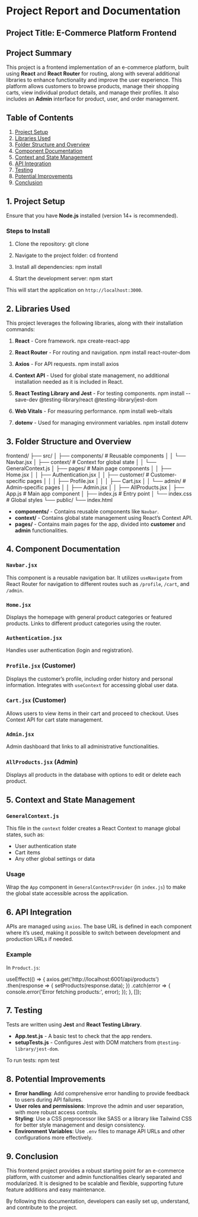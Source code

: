 # Project Report and Documentation

## Project Title: **E-Commerce Platform Frontend**

## Project Summary

This project is a frontend implementation of an e-commerce platform, built using **React** and **React Router** for routing, along with several additional libraries to enhance functionality and improve the user experience. This platform allows customers to browse products, manage their shopping carts, view individual product details, and manage their profiles. It also includes an **Admin** interface for product, user, and order management.

## Table of Contents

1. [Project Setup](#project-setup)
2. [Libraries Used](#libraries-used)
3. [Folder Structure and Overview](#folder-structure-and-overview)
4. [Component Documentation](#component-documentation)
5. [Context and State Management](#context-and-state-management)
6. [API Integration](#api-integration)
7. [Testing](#testing)
8. [Potential Improvements](#potential-improvements)
9. [Conclusion](#conclusion)


## 1. Project Setup

Ensure that you have **Node.js** installed (version 14+ is recommended).

### Steps to Install

1. Clone the repository:
   git clone <your-repo-url>
   

2. Navigate to the project folder:
   cd frontend
   

3. Install all dependencies:
   npm install
  

4. Start the development server:
   npm start
 

This will start the application on `http://localhost:3000`.


## 2. Libraries Used

This project leverages the following libraries, along with their installation commands:

1. **React** - Core framework.
  npx create-react-app <project-name>


2. **React Router** - For routing and navigation.
  npm install react-router-dom


3. **Axios** - For API requests.
   npm install axios


4. **Context API** - Used for global state management, no additional installation needed as it is included in React.

5. **React Testing Library and Jest** - For testing components.
  npm install --save-dev @testing-library/react @testing-library/jest-dom
   

6. **Web Vitals** - For measuring performance.
   npm install web-vitals
   

7. **dotenv** - Used for managing environment variables.
   npm install dotenv
   


## 3. Folder Structure and Overview
frontend/
├── src/
│   ├── components/       # Reusable components
│   │   └── Navbar.jsx
│   ├── context/          # Context for global state
│   │   └── GeneralContext.js
│   ├── pages/            # Main page components
│   │   ├── Home.jsx
│   │   ├── Authentication.jsx
│   │   ├── customer/     # Customer-specific pages
│   │   │   ├── Profile.jsx
│   │   │   ├── Cart.jsx
│   │   └── admin/        # Admin-specific pages
│   │       ├── Admin.jsx
│   │       ├── AllProducts.jsx
│   ├── App.js            # Main app component
│   ├── index.js          # Entry point
│   └── index.css         # Global styles
└── public/
    └── index.html


- **components/** - Contains reusable components like `Navbar`.
- **context/** - Contains global state management using React’s Context API.
- **pages/** - Contains main pages for the app, divided into **customer** and **admin** functionalities.


## 4. Component Documentation

### `Navbar.jsx`
This component is a reusable navigation bar. It utilizes `useNavigate` from React Router for navigation to different routes such as `/profile`, `/cart`, and `/admin`.

### `Home.jsx`
Displays the homepage with general product categories or featured products. Links to different product categories using the router.

### `Authentication.jsx`
Handles user authentication (login and registration).

### `Profile.jsx` (Customer)
Displays the customer’s profile, including order history and personal information. Integrates with `useContext` for accessing global user data.

### `Cart.jsx` (Customer)
Allows users to view items in their cart and proceed to checkout. Uses Context API for cart state management.

### `Admin.jsx`
Admin dashboard that links to all administrative functionalities.

### `AllProducts.jsx` (Admin)
Displays all products in the database with options to edit or delete each product.


## 5. Context and State Management

### `GeneralContext.js`
This file in the `context` folder creates a React Context to manage global states, such as:
- User authentication state
- Cart items
- Any other global settings or data

### Usage
Wrap the `App` component in `GeneralContextProvider` (in `index.js`) to make the global state accessible across the application.


## 6. API Integration

APIs are managed using `axios`. The base URL is defined in each component where it’s used, making it possible to switch between development and production URLs if needed. 

### Example
In `Product.js`:

useEffect(() => {
  axios.get('http://localhost:6001/api/products')
    .then(response => {
      setProducts(response.data);
    })
    .catch(error => {
      console.error('Error fetching products:', error);
    });
}, []);




## 7. Testing

Tests are written using **Jest** and **React Testing Library**.

- **App.test.js** - A basic test to check that the app renders.
- **setupTests.js** - Configures Jest with DOM matchers from `@testing-library/jest-dom`.

To run tests:
npm test



## 8. Potential Improvements

- **Error handling**: Add comprehensive error handling to provide feedback to users during API failures.
- **User roles and permissions**: Improve the admin and user separation, with more robust access controls.
- **Styling**: Use a CSS preprocessor like SASS or a library like Tailwind CSS for better style management and design consistency.
- **Environment Variables**: Use `.env` files to manage API URLs and other configurations more effectively.


## 9. Conclusion

This frontend project provides a robust starting point for an e-commerce platform, with customer and admin functionalities clearly separated and modularized. It is designed to be scalable and flexible, supporting future feature additions and easy maintenance. 

By following this documentation, developers can easily set up, understand, and contribute to the project.
